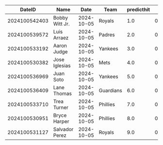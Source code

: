 DateID         |  Name            |  Date        |  Team       |  predicthit  |  predicthitproba     |  hitbool  |  Last7DaysAVG  |  Last15DaysAVG  |  Last30DaysAVG
---------------|------------------|--------------|-------------|--------------|----------------------|-----------|----------------|-----------------|---------------
2024100542403  |  Bobby Witt Jr.  |  2024-10-05  |  Royals     |  1.0         |  0.6468358491321083  |  False    |  0.263         |  0.342          |  0.278
2024100539572  |  Luis Arraez     |  2024-10-05  |  Padres     |  2.0         |  0.6384468606824657  |  False    |  0.2           |  0.2            |  0.34
2024100533192  |  Aaron Judge     |  2024-10-05  |  Yankees    |  3.0         |  0.6254933526099324  |  False    |  0.286         |  0.333          |  0.277
2024100530382  |  Jose Iglesias   |  2024-10-05  |  Mets       |  4.0         |  0.6145798906525507  |  False    |  0.333         |  0.407          |  0.371
2024100536969  |  Juan Soto       |  2024-10-05  |  Yankees    |  5.0         |  0.6048848685953652  |  False    |  0.333         |  0.343          |  0.267
2024100536409  |  Lane Thomas     |  2024-10-05  |  Guardians  |  6.0         |  0.6027158385853456  |  False    |  0.133         |  0.158          |  0.264
2024100533710  |  Trea Turner     |  2024-10-05  |  Phillies   |  7.0         |  0.6013110547493625  |  False    |  0.25          |  0.304          |  0.28
2024100530951  |  Bryce Harper    |  2024-10-05  |  Phillies   |  8.0         |  0.6011050175793047  |  False    |  0.308         |  0.25           |  0.315
2024100531127  |  Salvador Perez  |  2024-10-05  |  Royals     |  9.0         |  0.6008769050350764  |  False    |  0.286         |  0.222          |  0.239
